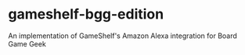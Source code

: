 # gameshelf-bgg-edition
An implementation of GameShelf's Amazon Alexa integration for Board Game Geek
